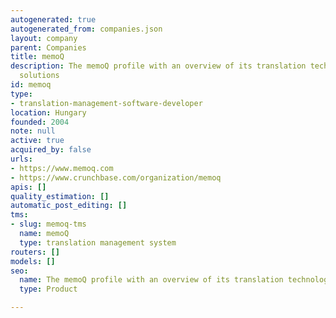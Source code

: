 ```yaml
---
autogenerated: true
autogenerated_from: companies.json
layout: company
parent: Companies
title: memoQ
description: The memoQ profile with an overview of its translation technologies and
  solutions
id: memoq
type:
- translation-management-software-developer
location: Hungary
founded: 2004
note: null
active: true
acquired_by: false
urls:
- https://www.memoq.com
- https://www.crunchbase.com/organization/memoq
apis: []
quality_estimation: []
automatic_post_editing: []
tms:
- slug: memoq-tms
  name: memoQ
  type: translation management system
routers: []
models: []
seo:
  name: The memoQ profile with an overview of its translation technologies and solutions
  type: Product

---
```


